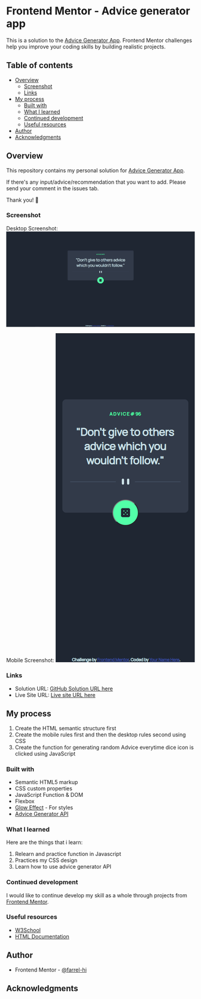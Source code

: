 # Frontend Mentor - Advice generator app

This is a solution to the [Advice Generator App](https://www.frontendmentor.io/challenges/advice-generator-app-QdUG-13db). Frontend Mentor challenges help you improve your coding skills by building realistic projects. 
## Table of contents

- [Overview](#overview)
  - [Screenshot](#screenshot)
  - [Links](#links)
- [My process](#my-process)
  - [Built with](#built-with)
  - [What I learned](#what-i-learned)
  - [Continued development](#continued-development)
  - [Useful resources](#useful-resources)
- [Author](#author)
- [Acknowledgments](#acknowledgments)

## Overview
This repository contains my personal solution for [Advice Generator App](https://www.frontendmentor.io/challenges/advice-generator-app-QdUG-13db).

If there's any input/advice/recommendation that you want to add. Please send your comment in the issues tab.

Thank you! 🙏

### Screenshot

Desktop Screenshot:
![](./screenshot/desktop-screenshot.png)

Mobile Screenshot:
![](./screenshot/mobile-screenshot.png)


### Links

- Solution URL: [GitHub Solution URL here](https://github.com/farrel-hi/frontend-mentor-advice-generator-app-main)
- Live Site URL: [Live site URL here](https://farrel-hi.github.io/frontend-mentor-advice-generator-app-main/)

## My process
1. Create the HTML semantic structure first
2. Create the mobile rules first and then the desktop rules second using CSS
3. Create the function for generating random Advice everytime dice icon is clicked using JavaScript

### Built with

- Semantic HTML5 markup
- CSS custom properties
- JavaScript Function & DOM
- Flexbox
- [Glow Effect](https://cssbud.com/css-generator/css-glow-generator/) - For styles
- [Advice Generator API](https://api.adviceslip.com/)

### What I learned

Here are the things that i learn:
1. Relearn and practice function in Javascript
2. Practices my CSS design
3. Learn how to use advice generator API

### Continued development

I would like to continue develop my skill as a whole through projects from [Frontend Mentor](https://www.frontendmentor.io/).

### Useful resources

- [W3School](https://www.w3schools.com/)
- [HTML Documentation](https://developer.mozilla.org/en-US/docs/Web/HTML)

## Author

- Frontend Mentor - [@farrel-hi](https://www.frontendmentor.io/profile/farrel-hi)

## Acknowledgments
